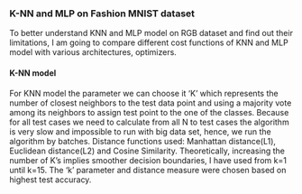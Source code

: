 ### K-NN and MLP on Fashion MNIST dataset
To better understand KNN and MLP model on RGB dataset and find out their limitations, I am going to compare different cost functions of KNN and MLP model with various architectures, optimizers.


#### K-NN model

For KNN model the parameter we can choose it ‘K’ which represents the number of closest neighbors to the test data point and using a majority vote among its neighbors to assign test point to the one of the classes. Because for all test cases we need to calculate from all N to test cases the algorithm is very slow and impossible to run with big data set, hence, we run the algorithm by batches.
Distance functions used: Manhattan distance(L1), Euclidean distance(L2) and Cosine Similarity.
Theoretically, increasing the number of K’s implies smoother decision boundaries, I have used from k=1 until k=15. The ‘k’ parameter and distance measure were chosen based on highest test accuracy.
